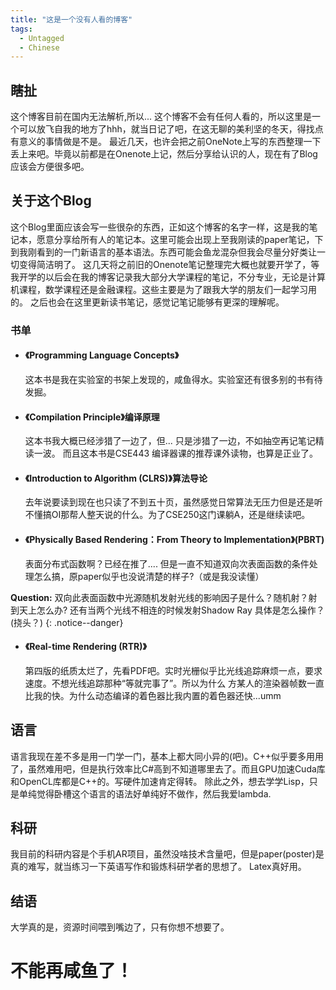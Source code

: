 ```yaml
---
title: "这是一个没有人看的博客"
tags:
  - Untagged
  - Chinese
---
```


## 瞎扯
这个博客目前在国内无法解析,所以... 这个博客不会有任何人看的，所以这里是一个可以放飞自我的地方了hhh，就当日记了吧，在这无聊的美利坚的冬天，得找点有意义的事情做是不是。
最近几天，也许会把之前OneNote上写的东西整理一下丢上来吧。毕竟以前都是在Onenote上记，然后分享给认识的人，现在有了Blog应该会方便很多吧。

## 关于这个Blog
这个Blog里面应该会写一些很杂的东西，正如这个博客的名字一样，这是我的笔记本，愿意分享给所有人的笔记本。这里可能会出现上至我刚读的paper笔记，下到我刚看到的一门新语言的基本语法。东西可能会鱼龙混杂但我会尽量分好类让一切变得简洁明了。
这几天将之前旧的Onenote笔记整理完大概也就要开学了，等我开学的以后会在我的博客记录我大部分大学课程的笔记，不分专业，无论是计算机课程，数学课程还是金融课程。这些主要是为了跟我大学的朋友们一起学习用的。
之后也会在这里更新读书笔记，感觉记笔记能够有更深的理解呢。
### 书单
- #### 《Programming Language Concepts》

	这本书是我在实验室的书架上发现的，咸鱼得水。实验室还有很多别的书有待发掘。
- #### 《Compilation Principle》编译原理

	这本书我大概已经涉猎了一边了，但... 只是涉猎了一边，不如抽空再记笔记精读一波。
	而且这本书是CSE443 编译器课的推荐课外读物，也算是正业了。
- #### 《Introduction to Algorithm (CLRS)》算法导论

	去年说要读到现在也只读了不到五十页，虽然感觉日常算法无压力但是还是听不懂搞OI那帮人整天说的什么。为了CSE250这门课躺A，还是继续读吧。
- #### 《Physically Based Rendering：From Theory to Implementation》(PBRT) 

	表面分布式函数啊？已经在推了.... 但是一直不知道双向次表面函数的条件处理怎么搞，原paper似乎也没说清楚的样子?（或是我没读懂）
	
	
**Question:** 双向此表面函数中光源随机发射光线的影响因子是什么？随机射？射到天上怎么办? 还有当两个光线不相连的时候发射Shadow Ray 具体是怎么操作？(挠头？) 
{: .notice--danger}

	
- #### 《Real-time Rendering (RTR)》

	第四版的纸质太烂了，先看PDF吧。实时光栅似乎比光线追踪麻烦一点，要求速度。不想光线追踪那种“等就完事了”。所以为什么 方某人的渲染器帧数一直比我的快。为什么动态编译的着色器比我内置的着色器还快...umm

## 语言
语言我现在差不多是用一门学一门，基本上都大同小异的(吧)。C++似乎要多用用了，虽然难用吧，但是执行效率比C#高到不知道哪里去了。而且GPU加速Cuda库和OpenCL库都是C++的。写硬件加速肯定得转。
除此之外，想去学学Lisp，只是单纯觉得卧槽这个语言的语法好单纯好不做作，然后我爱lambda.

## 科研
我目前的科研内容是个手机AR项目，虽然没啥技术含量吧，但是paper(poster)是真的难写，就当练习一下英语写作和锻炼科研学者的思想了。
Latex真好用。

## 结语
大学真的是，资源时间喂到嘴边了，只有你想不想要了。
# 不能再咸鱼了！
